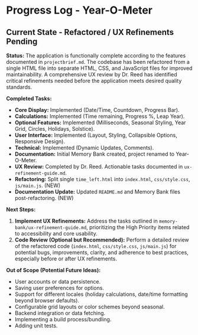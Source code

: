 # Progress Log - Year-O-Meter

## Current State - Refactored / UX Refinements Pending

**Status:** The application is functionally complete according to the features documented in `projectbrief.md`. The codebase has been refactored from a single HTML file into separate HTML, CSS, and JavaScript files for improved maintainability. A comprehensive UX review by Dr. Reed has identified critical refinements needed before the application meets desired quality standards.

**Completed Tasks:**

*   **Core Display:** Implemented (Date/Time, Countdown, Progress Bar).
*   **Calculations:** Implemented (Time remaining, Progress %, Leap Year).
*   **Optional Features:** Implemented (Milliseconds, Seasonal Styling, Year Grid, Circles, Holidays, Solstice).
*   **User Interface:** Implemented (Layout, Styling, Collapsible Options, Responsive Design).
*   **Technical:** Implemented (Dynamic Updates, Comments).
*   **Documentation:** Initial Memory Bank created, project renamed to Year-O-Meter.
*   **UX Review:** Completed by Dr. Reed. Actionable tasks documented in `ux-refinement-guide.md`.
*   **Refactoring:** Split single `time_left.html` into `index.html`, `css/style.css`, `js/main.js`. (NEW)
*   **Documentation Update:** Updated `README.md` and Memory Bank files post-refactoring. (NEW)

**Next Steps:**

1.  **Implement UX Refinements:** Address the tasks outlined in `memory-bank/ux-refinement-guide.md`, prioritizing the High Priority items related to accessibility and core usability.
2.  **Code Review (Optional but Recommended):** Perform a detailed review of the refactored code (`index.html`, `css/style.css`, `js/main.js`) for potential bugs, improvements, clarity, and adherence to best practices, especially before or after UX refinements.

**Out of Scope (Potential Future Ideas):**

*   User accounts or data persistence.
*   Saving user preferences for options.
*   Support for different locales (holiday calculations, date/time formatting beyond browser defaults).
*   Configurable grid layouts or color schemes beyond seasonal.
*   Backend integration or data fetching.
*   Implementing a build process/bundling.
*   Adding unit tests.
